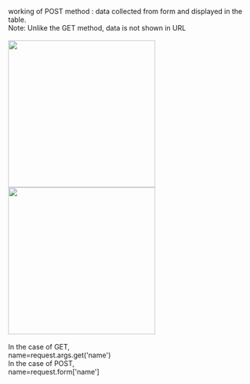 working of POST method : data collected from form and displayed in the table.<br>
Note: Unlike the GET method, data is not shown in URL
<br><br>
<img src="https://github.com/alenscaria/Flask/assets/63664995/d2407ca2-b539-458d-b6f4-bdf54f5e1cbb" width=300>
<img src="https://github.com/alenscaria/Flask/assets/63664995/29a9c0a5-d999-45a2-a80b-72fba41d291b" width=300>
<br><br>
In the case of GET, <br>
name=request.args.get('name')
<br>
In the case of POST, <br>
name=request.form['name']
